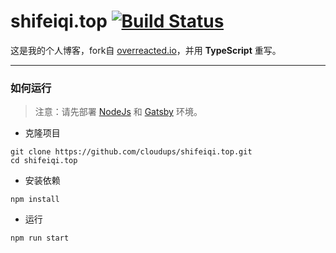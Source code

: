 # shifeiqi.top [![Build Status](https://travis-ci.com/cloudups/shifeiqi.top.svg?token=3JkWpuDP6G7cEmpK2Dxp&branch=master)](https://travis-ci.com/cloudups/shifeiqi.top)

这是我的个人博客，fork自 [overreacted.io](https://github.com/gaearon/overreacted.io)，并用 **TypeScript** 重写。

---

### 如何运行

> 注意：请先部署 [NodeJs](https://nodejs.org/en/) 和 [Gatsby](https://www.gatsbyjs.com/) 环境。

- 克隆项目

```shell
git clone https://github.com/cloudups/shifeiqi.top.git
cd shifeiqi.top
```

- 安装依赖

```
npm install
```

- 运行

```
npm run start
```

